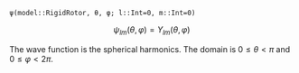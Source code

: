 `ψ(model::RigidRotor, θ, φ; l::Int=0, m::Int=0)`

$$
\psi_{lm}(\theta,\varphi) = Y_{lm}(\theta,\varphi)
$$

The wave function is the spherical harmonics. The domain is $0\leq \theta \lt \pi$ and $0\leq \varphi \lt 2\pi$.
